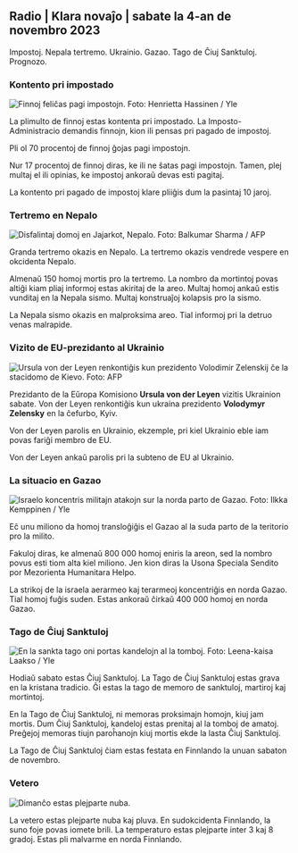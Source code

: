 ## Radio \| Klara novaĵo \| sabate la 4-an de novembro 2023

Impostoj. Nepala tertremo. Ukrainio. Gazao. Tago de Ĉiuj Sanktuloj. Prognozo.

### Kontento pri impostado

![Finnoj feliĉas pagi impostojn. Foto: Henrietta Hassinen / Yle](https://images.cdn.yle.fi/image/upload/c_crop,h_3061,w_5443,x_0,y_226/ar_1.7777777777777777,c_fill,g_faces,h_6710/0d_r1_671/w_226q_auto:eco/f_auto/fl_lossy/v1692510416/39-115736664dc9b0569c81)

La plimulto de finnoj estas kontenta pri impostado. La Imposto-Administracio demandis finnojn, kion ili pensas pri pagado de impostoj.

Pli ol 70 procentoj de finnoj ĝojas pagi impostojn.

Nur 17 procentoj de finnoj diras, ke ili ne ŝatas pagi impostojn. Tamen, plej multaj el ili opinias, ke impostoj ankoraŭ devas esti pagitaj.

La kontento pri pagado de impostoj klare pliiĝis dum la pasintaj 10 jaroj.

### Tertremo en Nepalo

![Disfalintaj domoj en Jajarkot, Nepalo. Foto: Balkumar Sharma / AFP](https://images.cdn.yle.fi/image/upload/c_crop,h_1350,w_2400,x_0,y_51/ar_1.7777777777777777,c_fill,g_faces,h_6710,/0_p1200./0_p1201.q_auto:eco/f_auto/fl_lossy/v1699091137/39-1195827654612690580a)

Granda tertremo okazis en Nepalo. La tertremo okazis vendrede vespere en okcidenta Nepalo.

Almenaŭ 150 homoj mortis pro la tertremo. La nombro da mortintoj povas altiĝi kiam pliaj informoj estas akiritaj de la areo. Multaj homoj ankaŭ estis vunditaj en la Nepala sismo. Multaj konstruaĵoj kolapsis pro la sismo.

La Nepala sismo okazis en malproksima areo. Tial informoj pri la detruo venas malrapide.

### Vizito de EU-prezidanto al Ukrainio

![Ursula von der Leyen renkontiĝis kun prezidento Volodimir Zelenskij ĉe la stacidomo de Kievo. Foto: AFP](https://images.cdn.yle.fi/image/upload/c_crop,h_1687,w_3000,x_0,y_305/ar_1.777777777777777,c_fill,g_faces,h_675,w_12001/0dq_auto/0dp_auto/f_auto/fl_lossy/v1699098434/39-119583265462e51258c1)

Prezidanto de la Eŭropa Komisiono **Ursula von der Leyen** vizitis Ukrainion sabate. Von der Leyen renkontiĝis kun ukraina prezidento **Volodymyr Zelensky** en la ĉefurbo, Kyiv.

Von der Leyen parolis en Ukrainio, ekzemple, pri kiel Ukrainio eble iam povas fariĝi membro de EU.

Von der Leyen ankaŭ parolis pri la subteno de EU al Ukrainio.

### La situacio en Gazao

![Israelo koncentris militajn atakojn sur la norda parto de Gazao. Foto: Ilkka Kemppinen / Yle](https://images.cdn.yle.fi/image/upload/c_crop,h_1121,w_1994,x_5,y_0/ar_1.7777777777777777,c_fill,g_faces,h_6710,/0_p1200./0_rq_auto:eco/f_auto/fl_lossy/v1699023208/39-1195711654506b2bc2d4)

Eĉ unu miliono da homoj transloĝiĝis el Gazao al la suda parto de la teritorio pro la milito.

Fakuloj diras, ke almenaŭ 800 000 homoj eniris la areon, sed la nombro povus esti tiom alta kiel miliono. Jen kion diras la Usona Speciala Sendito por Mezorienta Humanitara Helpo.

La strikoj de la israela aerarmeo kaj terarmeoj koncentriĝis en norda Gazao. Tial homoj fuĝis suden. Estas ankoraŭ ĉirkaŭ 400 000 homoj en norda Gazao.

### Tago de Ĉiuj Sanktuloj

![En la sankta tago oni portas kandelojn al la tomboj. Foto: Leena-kaisa Laakso / Yle](https://images.cdn.yle.fi/image/upload/c_crop,h_2268,w_4032,x_0,y_435/ar_1.7777777777777777,c_fill,g_faces,w_d_1205,/h_d_12050/q_auto:eco/f_auto/fl_lossy/v1699101771/39-119586665463c1d71d1c)

Hodiaŭ sabato estas Ĉiuj Sanktuloj. La Tago de Ĉiuj Sanktuloj estas grava en la kristana tradicio. Ĝi estas la tago de memoro de sanktuloj, martiroj kaj mortintoj.

En la Tago de Ĉiuj Sanktuloj, ni memoras proksimajn homojn, kiuj jam mortis. Dum Ĉiuj Sanktuloj, kandeloj estas prenitaj al la tomboj de amatoj. Preĝejoj memoras tiujn paroĥanojn kiuj mortis ekde la lasta Ĉiuj Sanktuloj.

La Tago de Ĉiuj Sanktuloj ĉiam estas festata en Finnlando la unuan sabaton de novembro.

### Vetero

![Dimanĉo estas plejparte nuba.](https://images.cdn.yle.fi/image/upload/c_crop,h_1080,w_1919,x_0,y_0/ar_1.7777777777777777,c_fill,g_faces,h_6710,d_p1201./q_auto:eco/f_auto/fl_lossy/v1699111715/39-1195891654662ff4432c)

La vetero estas plejparte nuba kaj pluva. En sudokcidenta Finnlando, la suno foje povas iomete brili. La temperaturo estas plejparte inter 3 kaj 8 gradoj. Estas pli malvarme en norda Finnlando.